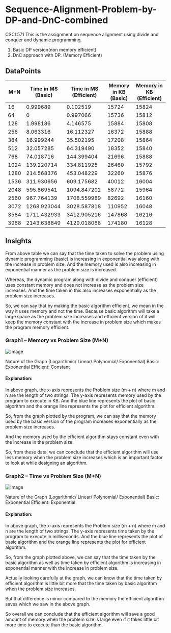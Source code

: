 # Sequence-Alignment-Problem-by-DP-and-DnC-combined
CSCI 571 This is the assignment on sequence alignment using divide and conquer and dynamic programming.


1. Basic DP version(non memory efficient)  
2. DnC approach with DP. (Memory Efficient)

## DataPoints

| M+N | Time in MS (Basic)	| Time in MS (Efficient)	| Memory in KB (Basic) |	Memory in KB (Efficient) |
|---|---|---|---|---|
|16	|0.999689	|0.102519	|15724	|15824|
|64	|0	|0.997066|	15736| 15812|
|128	|1.998186| 4.146575| 15884| 15808|
|256	|8.063316|	16.112327|	16372|	15888|
|384	|16.999244|	35.502195|	17208|	15864|
|512	|32.057285|	64.319490|	18352|	15840|
|768	|74.018716|	144.399404|	21696|	15888|
|1024	|139.220714|	334.811925|	26460|	15792|
|1280	|214.568376|	453.048229|	32260|	15876|
|1536	|311.930656|	609.175682|	40012|	16004|
|2048	|595.869541|	1094.847202|	58772|	15964|
|2560	|967.764139|	1708.559989|	82692|	16160|
|3072	|1268.923044|	3028.587818|	110952|	16048|
|3584	|1711.432933|	3412.905216|	147868|	16216|
|3968 |2143.638849|	4129.018068|	174180|	16128|

## Insights

From above table we can say that the time taken to solve the problem using dynamic programming (basic) is increasing in exponential way along with the increase in problem size. And the memory used is also increasing in exponential manner as the problem size is increased.

Whereas, the dynamic program along with divide and conquer (efficient) uses constant memory and does not increase as the problem size increases. And the time taken in this also increases exponentially as the problem size increases.

So, we can say that by making the basic algorithm efficient, we mean in the way it uses memory and not the time. Because basic algorithm will take a large space as the problem size increases and efficient version of it will keep the memory constant with the increase in problem size which makes the program memory efficient.


### Graph1 – Memory vs Problem Size (M+N)

 ![image](https://user-images.githubusercontent.com/99399266/213656191-62e06b26-bbe7-46bf-b0c4-1021800e1ccc.png)


Nature of the Graph (Logarithmic/ Linear/ Polynomial/ Exponential)
Basic: Exponential
Efficient: Constant

#### Explanation: 

In above graph, the x-axis represents the Problem size (m + n) where m and n are the length of two strings. The y-axis represents memory used by the program to execute in KB. And the blue line represents the plot of basic algorithm and the orange line represents the plot for efficient algorithm.

So, from the graph plotted by the program, we can say that the memory used by the basic version of the program increases exponentially as the problem size increases.

And the memory used by the efficient algorithm stays constant even with the increase in the problem size.

So, from these data, we can conclude that the efficient algorithm will use less memory when the problem size increases which is an important factor to look at while designing an algorithm.

### Graph2 – Time vs Problem Size (M+N)

![image](https://user-images.githubusercontent.com/99399266/213656230-fc7eed11-5d3c-4fb6-b036-206831ce2d37.png)
 

Nature of the Graph (Logarithmic/ Linear/ Polynomial/ Exponential)
Basic: Exponential
Efficient: Exponential

#### Explanation: 

In above graph, the x-axis represents the Problem size (m + n) where m and n are the length of two strings. The y-axis represents time taken by the program to execute in milliseconds. And the blue line represents the plot of basic algorithm and the orange line represents the plot for efficient algorithm.

So, from the graph plotted above, we can say that the time taken by the basic algorithm as well as time taken by efficient algorithm is increasing in exponential manner with the increase in problem size.

Actually looking carefully at the graph, we can know that the time taken by efficient algorithm is little bit more that the time taken by basic algorithm when the problem size increases. 

But that difference is minor compared to the memory the efficient algorithm saves which we saw in the above graph.

So overall we can conclude that the efficient algorithm will save a good amount of memory when the problem size is large even if it takes little bit more time to execute than the basic algorithm.
